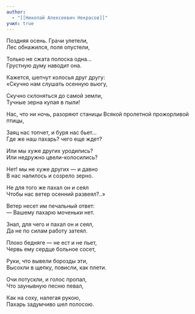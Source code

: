 ```yaml
---
author:
  - "[[Николай Алексеевич Некрасов]]"
учил: true
---
```

Поздняя осень. Грачи улетели,  
Лес обнажился, поля опустели,

Только не сжата полоска одна…  
Грустную думу наводит она.

Кажется, шепчут колосья друг другу:  
«Скучно нам слушать осенную вьюгу,

Скучно склоняться до самой земли,  
Тучные зерна купая в пыли!

Нас, что ни ночь, разоряют станицы
Всякой пролетной прожорливой птицы,

Заяц нас топчет, и буря нас бьет…  
Где же наш пахарь? чего еще ждет?

Или мы хуже других уродились?  
Или недружно цвели-колосились?

Нет! мы не хуже других — и давно  
В нас налилось и созрело зерно.

Не для того же пахал он и сеял  
Чтобы нас ветер осенний развеял?..»

Ветер несет им печальный ответ:  
— Вашему пахарю моченьки нет.

Знал, для чего и пахал он и сеял,  
Да не по силам работу затеял.

Плохо бедняге — не ест и не пьет,  
Червь ему сердце больное сосет,

Руки, что вывели борозды эти,  
Высохли в щепку, повисли, как плети.

Очи потускли, и голос пропал,  
Что заунывную песню певал,

Как на соху, налегая рукою,  
Пахарь задумчиво шел полосою.

